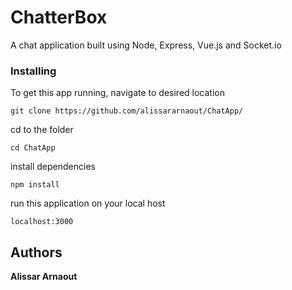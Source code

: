 # ChatterBox

A chat application built using Node, Express, Vue.js and Socket.io


### Installing

To get this app running, navigate to desired location

```
git clone https://github.com/alissararnaout/ChatApp/
```

cd to the folder
```
cd ChatApp
```

install dependencies
```
npm install
```

run this application on your local host 
```
localhost:3000
```


## Authors

**Alissar Arnaout**
